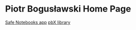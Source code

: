 
# Piotr Bogusławski Home Page

[Safe Notebooks app](https://github.com/boguslawski-piotr/SafeNotebooks)
[pbX library](https://github.com/boguslawski-piotr/pbX)

